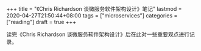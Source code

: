 +++
title = "《Chris Richardson 谈微服务软件架构设计》笔记"
lastmod = 2020-04-27T21:50:44+08:00
tags = ["microservices"]
categories = ["reading"]
draft = true
+++

读完《Chris Richardson 谈微服务软件架构设计》后在此对一些重要观点进行记录。

<!--more-->
